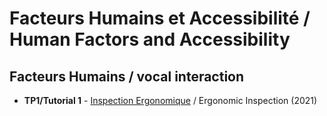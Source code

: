 # Facteurs Humains et Accessibilité / Human Factors and Accessibility
## Facteurs Humains  / vocal interaction
* **TP1/Tutorial 1** - [Inspection Ergonomique](https://github.com/truillet/upssitech/blob/master/SRI/3A/FH/TP/TP1_FH_Inspection_Ergonomique.pdf) / Ergonomic Inspection (2021)
